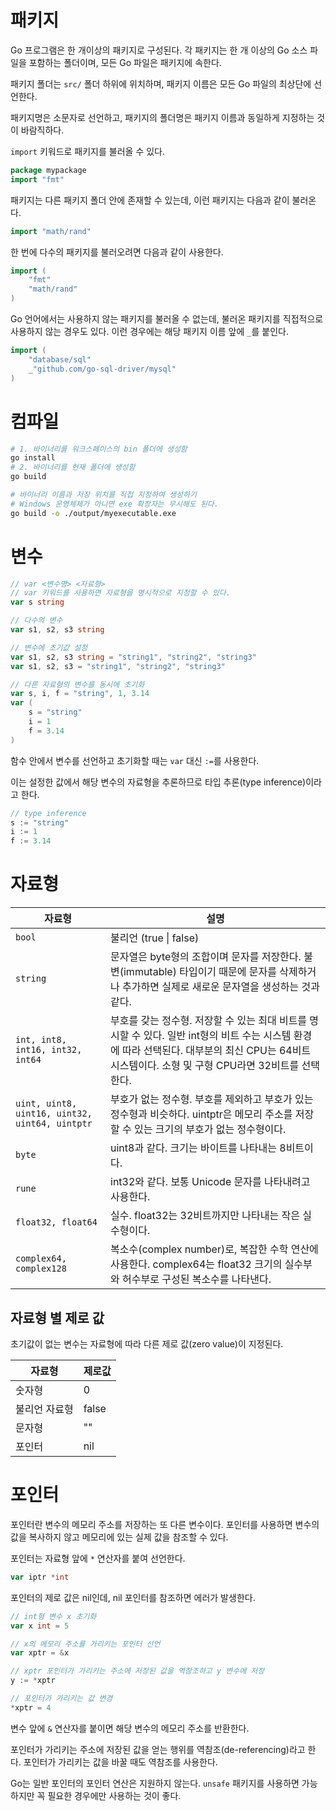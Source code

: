 # 패키지

Go 프로그램은 한 개이상의 패키지로 구성된다. 각 패키지는 한 개 이상의 Go 소스 파일을 포함하는 폴더이며, 모든 Go 파일은 패키지에 속한다.

패키지 폴더는 `src/` 폴더 하위에 위치하며, 패키지 이름은 모든 Go 파일의 최상단에 선언한다.

패키지명은 소문자로 선언하고, 패키지의 폴더명은 패키지 이름과 동일하게 지정하는 것이 바람직하다.

`import` 키워드로 패키지를 불러올 수 있다.

```go
package mypackage
import "fmt"
```

패키지는 다른 패키지 폴더 안에 존재할 수 있는데, 이런 패키지는 다음과 같이 불러온다.

```go
import "math/rand"
```

한 번에 다수의 패키지를 불러오려면 다음과 같이 사용한다.

```go
import (
    "fmt"
    "math/rand"
)
```

Go 언어에서는 사용하지 않는 패키지를 불러올 수 없는데, 불러온 패키지를 직접적으로 사용하지 않는 경우도 있다. 이런 경우에는 해당 패키지 이름 앞에 `_`를 붙인다.

```go
import (
    "database/sql"
    _"github.com/go-sql-driver/mysql"
)
```


# 컴파일

```bash
# 1. 바이너리를 워크스페이스의 bin 폴더에 생성함
go install
# 2. 바이너리를 현재 폴더에 생성함
go build

# 바이너리 이름과 저장 위치를 직접 지정하여 생성하기
# Windows 운영체제가 아니면 exe 확장자는 무시해도 된다.
go build -o ./output/myexecutable.exe
```


# 변수

```go
// var <변수명> <자료형>
// var 키워드를 사용하면 자료형을 명시적으로 지정할 수 있다.
var s string

// 다수의 변수
var s1, s2, s3 string

// 변수에 초기값 설정
var s1, s2, s3 string = "string1", "string2", "string3"
var s1, s2, s3 = "string1", "string2", "string3"

// 다른 자료형의 변수를 동시에 초기화
var s, i, f = "string", 1, 3.14
var (
    s = "string"
    i = 1
    f = 3.14
)
```

함수 안에서 변수를 선언하고 초기화할 때는 `var` 대신 `:=`를 사용한다.

이는 설정한 값에서 해당 변수의 자료형을 추론하므로 타입 추론(type inference)이라고 한다.

```go
// type inference
s := "string"
i := 1
f := 3.14
```


# 자료형

| 자료형 | 설명 |
| --- | --- |
| `bool` | 불리언 (true \| false) |
| `string` | 문자열은 byte형의 조합이며 문자를 저장한다. 불변(immutable) 타입이기 때문에 문자를 삭제하거나 추가하면 실제로 새로운 문자열을 생성하는 것과 같다. |
| `int, int8, int16, int32, int64` | 부호를 갖는 정수형. 저장할 수 있는 최대 비트를 명시할 수 있다. 일반 int형의 비트 수는 시스템 환경에 따라 선택된다. 대부분의 최신 CPU는 64비트 시스템이다. 소형 및 구형 CPU라면 32비트를 선택한다. |
| `uint, uint8, uint16, uint32, uint64, uintptr` | 부호가 없는 정수형. 부호를 제외하고 부호가 있는 정수형과 비슷하다. uintptr은 메모리 주소를 저장할 수 있는 크기의 부호가 없는 정수형이다. |
| `byte` | uint8과 같다. 크기는 바이트를 나타내는 8비트이다. |
| `rune` | int32와 같다. 보통 Unicode 문자를 나타내려고 사용한다. |
| `float32, float64` | 실수. float32는 32비트까지만 나타내는 작은 실수형이다. |
| `complex64, complex128` | 복소수(complex number)로, 복잡한 수학 연산에 사용한다. complex64는 float32 크기의 실수부와 허수부로 구성된 복소수를 나타낸다. |

## 자료형 별 제로 값

초기값이 없는 변수는 자료형에 따라 다른 제로 값(zero value)이 지정된다.

| 자료형 | 제로값 |
| --- | --- |
| 숫자형 | 0 |
| 불리언 자료형 | false |
| 문자형 | "" |
| 포인터 | nil |


# 포인터

포인터란 변수의 메모리 주소를 저장하는 또 다른 변수이다. 포인터를 사용하면 변수의 값을 복사하지 않고 메모리에 있는 실제 값을 참조할 수 있다.

포인터는 자료형 앞에 `*` 연산자를 붙여 선언한다.

```go
var iptr *int
```

포인터의 제로 값은 nil인데, nil 포인터를 참조하면 에러가 발생한다.

```go
// int형 변수 x 초기화
var x int = 5

// x의 메모리 주소를 가리키는 포인터 선언
var xptr = &x

// xptr 포인터가 가리키는 주소에 저장된 값을 역참조하고 y 변수에 저장
y := *xptr

// 포인터가 가리키는 값 변경
*xptr = 4
```

변수 앞에 `&` 연산자를 붙이면 해당 변수의 메모리 주소를 반환한다.

포인터가 가리키는 주소에 저장된 값을 얻는 행위를 역참조(de-referencing)라고 한다. 포인터가 가리키는 값을 바꿀 때도 역참조를 사용한다.

Go는 일반 포인터의 포인터 연산은 지원하지 않는다. `unsafe` 패키지를 사용하면 가능하지만 꼭 필요한 경우에만 사용하는 것이 좋다.